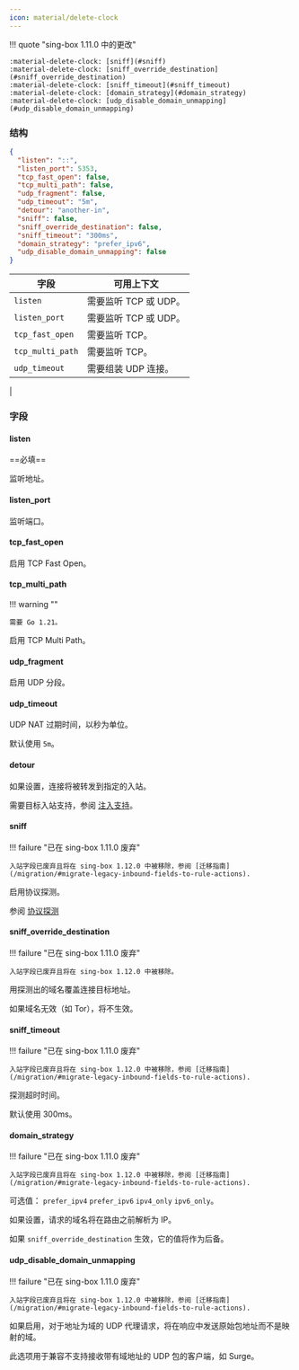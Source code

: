 ```yaml
---
icon: material/delete-clock
---
```


!!! quote "sing-box 1.11.0 中的更改"

    :material-delete-clock: [sniff](#sniff)  
    :material-delete-clock: [sniff_override_destination](#sniff_override_destination)  
    :material-delete-clock: [sniff_timeout](#sniff_timeout)  
    :material-delete-clock: [domain_strategy](#domain_strategy)  
    :material-delete-clock: [udp_disable_domain_unmapping](#udp_disable_domain_unmapping)

### 结构

```json
{
  "listen": "::",
  "listen_port": 5353,
  "tcp_fast_open": false,
  "tcp_multi_path": false,
  "udp_fragment": false,
  "udp_timeout": "5m",
  "detour": "another-in",
  "sniff": false,
  "sniff_override_destination": false,
  "sniff_timeout": "300ms",
  "domain_strategy": "prefer_ipv6",
  "udp_disable_domain_unmapping": false
}
```


| 字段               | 可用上下文           |
|------------------|-----------------|
| `listen`         | 需要监听 TCP 或 UDP。 |
| `listen_port`    | 需要监听 TCP 或 UDP。 |
| `tcp_fast_open`  | 需要监听 TCP。       |
| `tcp_multi_path` | 需要监听 TCP。       |
| `udp_timeout`    | 需要组装 UDP 连接。    |
| 

### 字段

#### listen

==必填==

监听地址。

#### listen_port

监听端口。

#### tcp_fast_open

启用 TCP Fast Open。

#### tcp_multi_path

!!! warning ""

    需要 Go 1.21。

启用 TCP Multi Path。

#### udp_fragment

启用 UDP 分段。

#### udp_timeout

UDP NAT 过期时间，以秒为单位。

默认使用 `5m`。

#### detour

如果设置，连接将被转发到指定的入站。

需要目标入站支持，参阅 [注入支持](/zh/configuration/inbound/#_3)。

#### sniff

!!! failure "已在 sing-box 1.11.0 废弃"

    入站字段已废弃且将在 sing-box 1.12.0 中被移除，参阅 [迁移指南](/migration/#migrate-legacy-inbound-fields-to-rule-actions).

启用协议探测。

参阅 [协议探测](/zh/configuration/route/sniff/)

#### sniff_override_destination

!!! failure "已在 sing-box 1.11.0 废弃"

    入站字段已废弃且将在 sing-box 1.12.0 中被移除。

用探测出的域名覆盖连接目标地址。

如果域名无效（如 Tor），将不生效。

#### sniff_timeout

!!! failure "已在 sing-box 1.11.0 废弃"

    入站字段已废弃且将在 sing-box 1.12.0 中被移除，参阅 [迁移指南](/migration/#migrate-legacy-inbound-fields-to-rule-actions).

探测超时时间。

默认使用 300ms。

#### domain_strategy

!!! failure "已在 sing-box 1.11.0 废弃"

    入站字段已废弃且将在 sing-box 1.12.0 中被移除，参阅 [迁移指南](/migration/#migrate-legacy-inbound-fields-to-rule-actions).

可选值： `prefer_ipv4` `prefer_ipv6` `ipv4_only` `ipv6_only`。

如果设置，请求的域名将在路由之前解析为 IP。

如果 `sniff_override_destination` 生效，它的值将作为后备。

#### udp_disable_domain_unmapping

!!! failure "已在 sing-box 1.11.0 废弃"

    入站字段已废弃且将在 sing-box 1.12.0 中被移除，参阅 [迁移指南](/migration/#migrate-legacy-inbound-fields-to-rule-actions).

如果启用，对于地址为域的 UDP 代理请求，将在响应中发送原始包地址而不是映射的域。

此选项用于兼容不支持接收带有域地址的 UDP 包的客户端，如 Surge。
